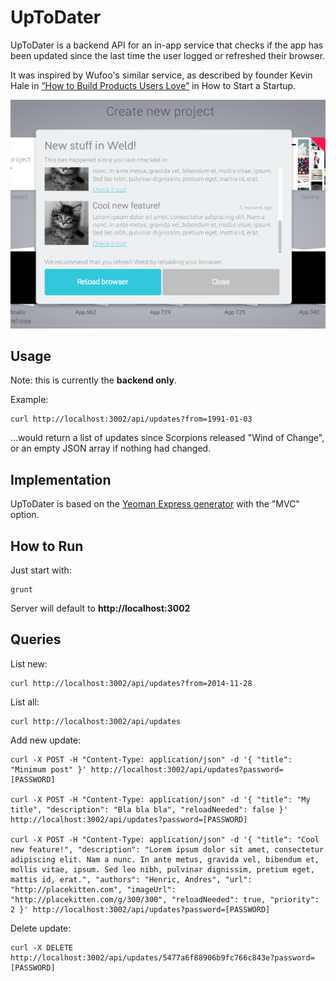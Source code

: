 # UpToDater

UpToDater is a backend API for an in-app service that checks if the app has been updated since the last time the user logged or refreshed their browser.

It was inspired by Wufoo's similar service, as described by founder Kevin Hale in [“How to Build Products Users Love”](http://startupclass.samaltman.com/courses/lec07/) in How to Start a Startup.

![UpToDater example](example.png)

## Usage

Note: this is currently the **backend only**.

Example:

	curl http://localhost:3002/api/updates?from=1991-01-03

...would return a list of updates since Scorpions released "Wind of Change", or an empty JSON array if nothing had changed.

## Implementation

UpToDater is based on the [Yeoman Express generator](https://github.com/petecoop/generator-express) with the "MVC" option.

## How to Run

Just start with:

	grunt

Server will default to **http://localhost:3002**

## Queries

List new:

	curl http://localhost:3002/api/updates?from=2014-11-28

List all:

	curl http://localhost:3002/api/updates

Add new update:

	curl -X POST -H "Content-Type: application/json" -d '{ "title": "Minimum post" }' http://localhost:3002/api/updates?password=[PASSWORD]

	curl -X POST -H "Content-Type: application/json" -d '{ "title": "My title", "description": "Bla bla bla", "reloadNeeded": false }' http://localhost:3002/api/updates?password=[PASSWORD]

	curl -X POST -H "Content-Type: application/json" -d '{ "title": "Cool new feature!", "description": "Lorem ipsum dolor sit amet, consectetur adipiscing elit. Nam a nunc. In ante metus, gravida vel, bibendum et, mollis vitae, ipsum. Sed leo nibh, pulvinar dignissim, pretium eget, mattis id, erat.", "authors": "Henric, Andres", "url": "http://placekitten.com", "imageUrl": "http://placekitten.com/g/300/300", "reloadNeeded": true, "priority": 2 }' http://localhost:3002/api/updates?password=[PASSWORD]

Delete update:

	curl -X DELETE http://localhost:3002/api/updates/5477a6f88906b9fc766c843e?password=[PASSWORD]